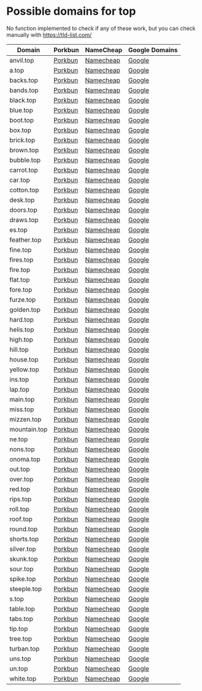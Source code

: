 # Possible domains for top

No function implemented to check if any of these work, but you can check manually with https://tld-list.com/

| Domain | Porkbun | NameCheap | Google Domains |
|---|---|---|---|
| anvil.top | [Porkbun](https://porkbun.com/checkout/search?prb=e814663da1&tlds=&idnLanguage=&search=search&q=anvil.top) | [Namecheap](https://www.namecheap.com/domains/registration/results/?domain=anvil.top) | [Google](https://domains.google.com/registrar/search?searchTerm=anvil.top) |
| a.top | [Porkbun](https://porkbun.com/checkout/search?prb=e814663da1&tlds=&idnLanguage=&search=search&q=a.top) | [Namecheap](https://www.namecheap.com/domains/registration/results/?domain=a.top) | [Google](https://domains.google.com/registrar/search?searchTerm=a.top) |
| backs.top | [Porkbun](https://porkbun.com/checkout/search?prb=e814663da1&tlds=&idnLanguage=&search=search&q=backs.top) | [Namecheap](https://www.namecheap.com/domains/registration/results/?domain=backs.top) | [Google](https://domains.google.com/registrar/search?searchTerm=backs.top) |
| bands.top | [Porkbun](https://porkbun.com/checkout/search?prb=e814663da1&tlds=&idnLanguage=&search=search&q=bands.top) | [Namecheap](https://www.namecheap.com/domains/registration/results/?domain=bands.top) | [Google](https://domains.google.com/registrar/search?searchTerm=bands.top) |
| black.top | [Porkbun](https://porkbun.com/checkout/search?prb=e814663da1&tlds=&idnLanguage=&search=search&q=black.top) | [Namecheap](https://www.namecheap.com/domains/registration/results/?domain=black.top) | [Google](https://domains.google.com/registrar/search?searchTerm=black.top) |
| blue.top | [Porkbun](https://porkbun.com/checkout/search?prb=e814663da1&tlds=&idnLanguage=&search=search&q=blue.top) | [Namecheap](https://www.namecheap.com/domains/registration/results/?domain=blue.top) | [Google](https://domains.google.com/registrar/search?searchTerm=blue.top) |
| boot.top | [Porkbun](https://porkbun.com/checkout/search?prb=e814663da1&tlds=&idnLanguage=&search=search&q=boot.top) | [Namecheap](https://www.namecheap.com/domains/registration/results/?domain=boot.top) | [Google](https://domains.google.com/registrar/search?searchTerm=boot.top) |
| box.top | [Porkbun](https://porkbun.com/checkout/search?prb=e814663da1&tlds=&idnLanguage=&search=search&q=box.top) | [Namecheap](https://www.namecheap.com/domains/registration/results/?domain=box.top) | [Google](https://domains.google.com/registrar/search?searchTerm=box.top) |
| brick.top | [Porkbun](https://porkbun.com/checkout/search?prb=e814663da1&tlds=&idnLanguage=&search=search&q=brick.top) | [Namecheap](https://www.namecheap.com/domains/registration/results/?domain=brick.top) | [Google](https://domains.google.com/registrar/search?searchTerm=brick.top) |
| brown.top | [Porkbun](https://porkbun.com/checkout/search?prb=e814663da1&tlds=&idnLanguage=&search=search&q=brown.top) | [Namecheap](https://www.namecheap.com/domains/registration/results/?domain=brown.top) | [Google](https://domains.google.com/registrar/search?searchTerm=brown.top) |
| bubble.top | [Porkbun](https://porkbun.com/checkout/search?prb=e814663da1&tlds=&idnLanguage=&search=search&q=bubble.top) | [Namecheap](https://www.namecheap.com/domains/registration/results/?domain=bubble.top) | [Google](https://domains.google.com/registrar/search?searchTerm=bubble.top) |
| carrot.top | [Porkbun](https://porkbun.com/checkout/search?prb=e814663da1&tlds=&idnLanguage=&search=search&q=carrot.top) | [Namecheap](https://www.namecheap.com/domains/registration/results/?domain=carrot.top) | [Google](https://domains.google.com/registrar/search?searchTerm=carrot.top) |
| car.top | [Porkbun](https://porkbun.com/checkout/search?prb=e814663da1&tlds=&idnLanguage=&search=search&q=car.top) | [Namecheap](https://www.namecheap.com/domains/registration/results/?domain=car.top) | [Google](https://domains.google.com/registrar/search?searchTerm=car.top) |
| cotton.top | [Porkbun](https://porkbun.com/checkout/search?prb=e814663da1&tlds=&idnLanguage=&search=search&q=cotton.top) | [Namecheap](https://www.namecheap.com/domains/registration/results/?domain=cotton.top) | [Google](https://domains.google.com/registrar/search?searchTerm=cotton.top) |
| desk.top | [Porkbun](https://porkbun.com/checkout/search?prb=e814663da1&tlds=&idnLanguage=&search=search&q=desk.top) | [Namecheap](https://www.namecheap.com/domains/registration/results/?domain=desk.top) | [Google](https://domains.google.com/registrar/search?searchTerm=desk.top) |
| doors.top | [Porkbun](https://porkbun.com/checkout/search?prb=e814663da1&tlds=&idnLanguage=&search=search&q=doors.top) | [Namecheap](https://www.namecheap.com/domains/registration/results/?domain=doors.top) | [Google](https://domains.google.com/registrar/search?searchTerm=doors.top) |
| draws.top | [Porkbun](https://porkbun.com/checkout/search?prb=e814663da1&tlds=&idnLanguage=&search=search&q=draws.top) | [Namecheap](https://www.namecheap.com/domains/registration/results/?domain=draws.top) | [Google](https://domains.google.com/registrar/search?searchTerm=draws.top) |
| es.top | [Porkbun](https://porkbun.com/checkout/search?prb=e814663da1&tlds=&idnLanguage=&search=search&q=es.top) | [Namecheap](https://www.namecheap.com/domains/registration/results/?domain=es.top) | [Google](https://domains.google.com/registrar/search?searchTerm=es.top) |
| feather.top | [Porkbun](https://porkbun.com/checkout/search?prb=e814663da1&tlds=&idnLanguage=&search=search&q=feather.top) | [Namecheap](https://www.namecheap.com/domains/registration/results/?domain=feather.top) | [Google](https://domains.google.com/registrar/search?searchTerm=feather.top) |
| fine.top | [Porkbun](https://porkbun.com/checkout/search?prb=e814663da1&tlds=&idnLanguage=&search=search&q=fine.top) | [Namecheap](https://www.namecheap.com/domains/registration/results/?domain=fine.top) | [Google](https://domains.google.com/registrar/search?searchTerm=fine.top) |
| fires.top | [Porkbun](https://porkbun.com/checkout/search?prb=e814663da1&tlds=&idnLanguage=&search=search&q=fires.top) | [Namecheap](https://www.namecheap.com/domains/registration/results/?domain=fires.top) | [Google](https://domains.google.com/registrar/search?searchTerm=fires.top) |
| fire.top | [Porkbun](https://porkbun.com/checkout/search?prb=e814663da1&tlds=&idnLanguage=&search=search&q=fire.top) | [Namecheap](https://www.namecheap.com/domains/registration/results/?domain=fire.top) | [Google](https://domains.google.com/registrar/search?searchTerm=fire.top) |
| flat.top | [Porkbun](https://porkbun.com/checkout/search?prb=e814663da1&tlds=&idnLanguage=&search=search&q=flat.top) | [Namecheap](https://www.namecheap.com/domains/registration/results/?domain=flat.top) | [Google](https://domains.google.com/registrar/search?searchTerm=flat.top) |
| fore.top | [Porkbun](https://porkbun.com/checkout/search?prb=e814663da1&tlds=&idnLanguage=&search=search&q=fore.top) | [Namecheap](https://www.namecheap.com/domains/registration/results/?domain=fore.top) | [Google](https://domains.google.com/registrar/search?searchTerm=fore.top) |
| furze.top | [Porkbun](https://porkbun.com/checkout/search?prb=e814663da1&tlds=&idnLanguage=&search=search&q=furze.top) | [Namecheap](https://www.namecheap.com/domains/registration/results/?domain=furze.top) | [Google](https://domains.google.com/registrar/search?searchTerm=furze.top) |
| golden.top | [Porkbun](https://porkbun.com/checkout/search?prb=e814663da1&tlds=&idnLanguage=&search=search&q=golden.top) | [Namecheap](https://www.namecheap.com/domains/registration/results/?domain=golden.top) | [Google](https://domains.google.com/registrar/search?searchTerm=golden.top) |
| hard.top | [Porkbun](https://porkbun.com/checkout/search?prb=e814663da1&tlds=&idnLanguage=&search=search&q=hard.top) | [Namecheap](https://www.namecheap.com/domains/registration/results/?domain=hard.top) | [Google](https://domains.google.com/registrar/search?searchTerm=hard.top) |
| helis.top | [Porkbun](https://porkbun.com/checkout/search?prb=e814663da1&tlds=&idnLanguage=&search=search&q=helis.top) | [Namecheap](https://www.namecheap.com/domains/registration/results/?domain=helis.top) | [Google](https://domains.google.com/registrar/search?searchTerm=helis.top) |
| high.top | [Porkbun](https://porkbun.com/checkout/search?prb=e814663da1&tlds=&idnLanguage=&search=search&q=high.top) | [Namecheap](https://www.namecheap.com/domains/registration/results/?domain=high.top) | [Google](https://domains.google.com/registrar/search?searchTerm=high.top) |
| hill.top | [Porkbun](https://porkbun.com/checkout/search?prb=e814663da1&tlds=&idnLanguage=&search=search&q=hill.top) | [Namecheap](https://www.namecheap.com/domains/registration/results/?domain=hill.top) | [Google](https://domains.google.com/registrar/search?searchTerm=hill.top) |
| house.top | [Porkbun](https://porkbun.com/checkout/search?prb=e814663da1&tlds=&idnLanguage=&search=search&q=house.top) | [Namecheap](https://www.namecheap.com/domains/registration/results/?domain=house.top) | [Google](https://domains.google.com/registrar/search?searchTerm=house.top) |
| yellow.top | [Porkbun](https://porkbun.com/checkout/search?prb=e814663da1&tlds=&idnLanguage=&search=search&q=yellow.top) | [Namecheap](https://www.namecheap.com/domains/registration/results/?domain=yellow.top) | [Google](https://domains.google.com/registrar/search?searchTerm=yellow.top) |
| ins.top | [Porkbun](https://porkbun.com/checkout/search?prb=e814663da1&tlds=&idnLanguage=&search=search&q=ins.top) | [Namecheap](https://www.namecheap.com/domains/registration/results/?domain=ins.top) | [Google](https://domains.google.com/registrar/search?searchTerm=ins.top) |
| lap.top | [Porkbun](https://porkbun.com/checkout/search?prb=e814663da1&tlds=&idnLanguage=&search=search&q=lap.top) | [Namecheap](https://www.namecheap.com/domains/registration/results/?domain=lap.top) | [Google](https://domains.google.com/registrar/search?searchTerm=lap.top) |
| main.top | [Porkbun](https://porkbun.com/checkout/search?prb=e814663da1&tlds=&idnLanguage=&search=search&q=main.top) | [Namecheap](https://www.namecheap.com/domains/registration/results/?domain=main.top) | [Google](https://domains.google.com/registrar/search?searchTerm=main.top) |
| miss.top | [Porkbun](https://porkbun.com/checkout/search?prb=e814663da1&tlds=&idnLanguage=&search=search&q=miss.top) | [Namecheap](https://www.namecheap.com/domains/registration/results/?domain=miss.top) | [Google](https://domains.google.com/registrar/search?searchTerm=miss.top) |
| mizzen.top | [Porkbun](https://porkbun.com/checkout/search?prb=e814663da1&tlds=&idnLanguage=&search=search&q=mizzen.top) | [Namecheap](https://www.namecheap.com/domains/registration/results/?domain=mizzen.top) | [Google](https://domains.google.com/registrar/search?searchTerm=mizzen.top) |
| mountain.top | [Porkbun](https://porkbun.com/checkout/search?prb=e814663da1&tlds=&idnLanguage=&search=search&q=mountain.top) | [Namecheap](https://www.namecheap.com/domains/registration/results/?domain=mountain.top) | [Google](https://domains.google.com/registrar/search?searchTerm=mountain.top) |
| ne.top | [Porkbun](https://porkbun.com/checkout/search?prb=e814663da1&tlds=&idnLanguage=&search=search&q=ne.top) | [Namecheap](https://www.namecheap.com/domains/registration/results/?domain=ne.top) | [Google](https://domains.google.com/registrar/search?searchTerm=ne.top) |
| nons.top | [Porkbun](https://porkbun.com/checkout/search?prb=e814663da1&tlds=&idnLanguage=&search=search&q=nons.top) | [Namecheap](https://www.namecheap.com/domains/registration/results/?domain=nons.top) | [Google](https://domains.google.com/registrar/search?searchTerm=nons.top) |
| onoma.top | [Porkbun](https://porkbun.com/checkout/search?prb=e814663da1&tlds=&idnLanguage=&search=search&q=onoma.top) | [Namecheap](https://www.namecheap.com/domains/registration/results/?domain=onoma.top) | [Google](https://domains.google.com/registrar/search?searchTerm=onoma.top) |
| out.top | [Porkbun](https://porkbun.com/checkout/search?prb=e814663da1&tlds=&idnLanguage=&search=search&q=out.top) | [Namecheap](https://www.namecheap.com/domains/registration/results/?domain=out.top) | [Google](https://domains.google.com/registrar/search?searchTerm=out.top) |
| over.top | [Porkbun](https://porkbun.com/checkout/search?prb=e814663da1&tlds=&idnLanguage=&search=search&q=over.top) | [Namecheap](https://www.namecheap.com/domains/registration/results/?domain=over.top) | [Google](https://domains.google.com/registrar/search?searchTerm=over.top) |
| red.top | [Porkbun](https://porkbun.com/checkout/search?prb=e814663da1&tlds=&idnLanguage=&search=search&q=red.top) | [Namecheap](https://www.namecheap.com/domains/registration/results/?domain=red.top) | [Google](https://domains.google.com/registrar/search?searchTerm=red.top) |
| rips.top | [Porkbun](https://porkbun.com/checkout/search?prb=e814663da1&tlds=&idnLanguage=&search=search&q=rips.top) | [Namecheap](https://www.namecheap.com/domains/registration/results/?domain=rips.top) | [Google](https://domains.google.com/registrar/search?searchTerm=rips.top) |
| roll.top | [Porkbun](https://porkbun.com/checkout/search?prb=e814663da1&tlds=&idnLanguage=&search=search&q=roll.top) | [Namecheap](https://www.namecheap.com/domains/registration/results/?domain=roll.top) | [Google](https://domains.google.com/registrar/search?searchTerm=roll.top) |
| roof.top | [Porkbun](https://porkbun.com/checkout/search?prb=e814663da1&tlds=&idnLanguage=&search=search&q=roof.top) | [Namecheap](https://www.namecheap.com/domains/registration/results/?domain=roof.top) | [Google](https://domains.google.com/registrar/search?searchTerm=roof.top) |
| round.top | [Porkbun](https://porkbun.com/checkout/search?prb=e814663da1&tlds=&idnLanguage=&search=search&q=round.top) | [Namecheap](https://www.namecheap.com/domains/registration/results/?domain=round.top) | [Google](https://domains.google.com/registrar/search?searchTerm=round.top) |
| shorts.top | [Porkbun](https://porkbun.com/checkout/search?prb=e814663da1&tlds=&idnLanguage=&search=search&q=shorts.top) | [Namecheap](https://www.namecheap.com/domains/registration/results/?domain=shorts.top) | [Google](https://domains.google.com/registrar/search?searchTerm=shorts.top) |
| silver.top | [Porkbun](https://porkbun.com/checkout/search?prb=e814663da1&tlds=&idnLanguage=&search=search&q=silver.top) | [Namecheap](https://www.namecheap.com/domains/registration/results/?domain=silver.top) | [Google](https://domains.google.com/registrar/search?searchTerm=silver.top) |
| skunk.top | [Porkbun](https://porkbun.com/checkout/search?prb=e814663da1&tlds=&idnLanguage=&search=search&q=skunk.top) | [Namecheap](https://www.namecheap.com/domains/registration/results/?domain=skunk.top) | [Google](https://domains.google.com/registrar/search?searchTerm=skunk.top) |
| sour.top | [Porkbun](https://porkbun.com/checkout/search?prb=e814663da1&tlds=&idnLanguage=&search=search&q=sour.top) | [Namecheap](https://www.namecheap.com/domains/registration/results/?domain=sour.top) | [Google](https://domains.google.com/registrar/search?searchTerm=sour.top) |
| spike.top | [Porkbun](https://porkbun.com/checkout/search?prb=e814663da1&tlds=&idnLanguage=&search=search&q=spike.top) | [Namecheap](https://www.namecheap.com/domains/registration/results/?domain=spike.top) | [Google](https://domains.google.com/registrar/search?searchTerm=spike.top) |
| steeple.top | [Porkbun](https://porkbun.com/checkout/search?prb=e814663da1&tlds=&idnLanguage=&search=search&q=steeple.top) | [Namecheap](https://www.namecheap.com/domains/registration/results/?domain=steeple.top) | [Google](https://domains.google.com/registrar/search?searchTerm=steeple.top) |
| s.top | [Porkbun](https://porkbun.com/checkout/search?prb=e814663da1&tlds=&idnLanguage=&search=search&q=s.top) | [Namecheap](https://www.namecheap.com/domains/registration/results/?domain=s.top) | [Google](https://domains.google.com/registrar/search?searchTerm=s.top) |
| table.top | [Porkbun](https://porkbun.com/checkout/search?prb=e814663da1&tlds=&idnLanguage=&search=search&q=table.top) | [Namecheap](https://www.namecheap.com/domains/registration/results/?domain=table.top) | [Google](https://domains.google.com/registrar/search?searchTerm=table.top) |
| tabs.top | [Porkbun](https://porkbun.com/checkout/search?prb=e814663da1&tlds=&idnLanguage=&search=search&q=tabs.top) | [Namecheap](https://www.namecheap.com/domains/registration/results/?domain=tabs.top) | [Google](https://domains.google.com/registrar/search?searchTerm=tabs.top) |
| tip.top | [Porkbun](https://porkbun.com/checkout/search?prb=e814663da1&tlds=&idnLanguage=&search=search&q=tip.top) | [Namecheap](https://www.namecheap.com/domains/registration/results/?domain=tip.top) | [Google](https://domains.google.com/registrar/search?searchTerm=tip.top) |
| tree.top | [Porkbun](https://porkbun.com/checkout/search?prb=e814663da1&tlds=&idnLanguage=&search=search&q=tree.top) | [Namecheap](https://www.namecheap.com/domains/registration/results/?domain=tree.top) | [Google](https://domains.google.com/registrar/search?searchTerm=tree.top) |
| turban.top | [Porkbun](https://porkbun.com/checkout/search?prb=e814663da1&tlds=&idnLanguage=&search=search&q=turban.top) | [Namecheap](https://www.namecheap.com/domains/registration/results/?domain=turban.top) | [Google](https://domains.google.com/registrar/search?searchTerm=turban.top) |
| uns.top | [Porkbun](https://porkbun.com/checkout/search?prb=e814663da1&tlds=&idnLanguage=&search=search&q=uns.top) | [Namecheap](https://www.namecheap.com/domains/registration/results/?domain=uns.top) | [Google](https://domains.google.com/registrar/search?searchTerm=uns.top) |
| un.top | [Porkbun](https://porkbun.com/checkout/search?prb=e814663da1&tlds=&idnLanguage=&search=search&q=un.top) | [Namecheap](https://www.namecheap.com/domains/registration/results/?domain=un.top) | [Google](https://domains.google.com/registrar/search?searchTerm=un.top) |
| white.top | [Porkbun](https://porkbun.com/checkout/search?prb=e814663da1&tlds=&idnLanguage=&search=search&q=white.top) | [Namecheap](https://www.namecheap.com/domains/registration/results/?domain=white.top) | [Google](https://domains.google.com/registrar/search?searchTerm=white.top) |
